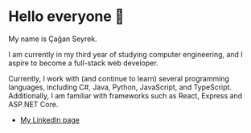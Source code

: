 # Hello everyone 👋

My name is Çağan Seyrek.

I am currently in my third year of studying computer engineering, and I aspire to become a full-stack web developer.

Currently, I work with (and continue to learn) several programming languages, including C#, Java, Python, JavaScript, and TypeScript. Additionally, I am familiar with frameworks such as React, Express and ASP.NET Core.

 * [My LinkedIn page](https://www.linkedin.com/in/caganseyrek/)
